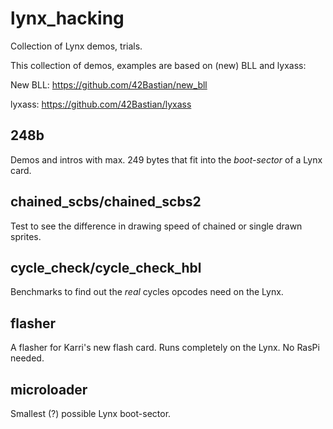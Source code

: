 # lynx_hacking

Collection of Lynx demos, trials.

This collection of demos, examples are based on (new) BLL and lyxass:

New BLL: https://github.com/42Bastian/new_bll

lyxass: https://github.com/42Bastian/lyxass

## 248b

Demos and intros with max. 249 bytes that fit into the _boot-sector_ of a Lynx card.

## chained_scbs/chained_scbs2

Test to see the difference in drawing speed of chained or single drawn sprites.

## cycle_check/cycle_check_hbl

Benchmarks to find out the _real_ cycles opcodes need on the Lynx.

## flasher

A flasher for Karri's new flash card. Runs completely on the Lynx. No RasPi needed.

## microloader

Smallest (?) possible Lynx boot-sector.
